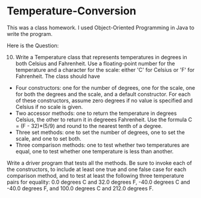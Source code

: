 # Temperature-Conversion
This was a class homework. I used Object-Oriented Programming in Java to write the program.

Here is the Question:

10. Write a Temperature class that represents temperatures in degrees in both Celsius and Fahrenheit. Use a floating-point number for the temperature and a character for the scale: either 'C' for Celsius or 'F' for Fahrenheit. The class should have
- Four constructors: one for the number of degrees, one for the scale, one for both the degrees and the scale, and a default constructor. For each of these constructors, assume zero degrees if no value is specified and Celsius if no scale is given.
- Two accessor methods: one to return the temperature in degrees Celsius, the other to return it in degreees Fahrenheit. Use the formula C = (F - 32)*(5/9) and round to the nearest tenth of a degree.
- Three set methods: one to set the number of degrees, one to set the scale, and one to set both.
- Three comparison methods: one to test whether two temperatures are equal, one to test whether one temperature is less than another.

Write a driver program that tests all the methods. Be sure to invoke each of the constructors, to include at least one true and one false case for each comparison method, and to test at least the following three temperature pairs for equality: 0.0 degrees C and 32.0 degrees F, -40.0 degrees C and -40.0 degrees F, and 100.0 degrees C and 212.0 degrees F.
